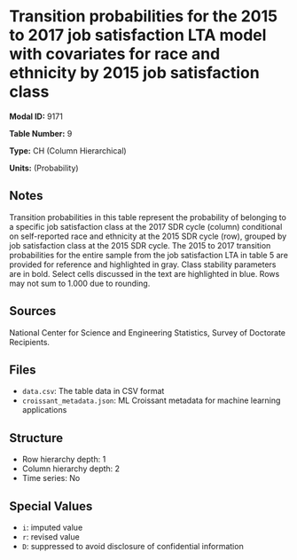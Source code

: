 # Transition probabilities for the 2015 to 2017 job satisfaction LTA model with covariates for race and ethnicity by 2015 job satisfaction class

**Modal ID:** 9171

**Table Number:** 9

**Type:** CH (Column Hierarchical)

**Units:** (Probability)

## Notes

Transition probabilities in this table represent the probability of belonging to a specific job satisfaction class at the 2017 SDR cycle (column) conditional on self-reported race and ethnicity at the 2015 SDR cycle (row), grouped by job satisfaction class at the 2015 SDR cycle. The 2015 to 2017 transition probabilities for the entire sample from the job satisfaction LTA in table 5 are provided for reference and highlighted in gray. Class stability parameters are in bold. Select cells discussed in the text are highlighted in blue. Rows may not sum to 1.000 due to rounding.

## Sources

National Center for Science and Engineering Statistics, Survey of Doctorate Recipients.

## Files

- `data.csv`: The table data in CSV format
- `croissant_metadata.json`: ML Croissant metadata for machine learning applications

## Structure

- Row hierarchy depth: 1
- Column hierarchy depth: 2
- Time series: No

## Special Values

- `i`: imputed value
- `r`: revised value
- `D`: suppressed to avoid disclosure of confidential information
